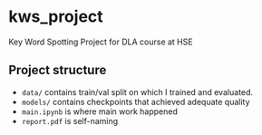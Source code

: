 # kws_project
Key Word Spotting
Project for DLA course at HSE

## Project structure
* `data/` contains train/val split on which I trained and evaluated.
* `models/` contains checkpoints that achieved adequate quality
* `main.ipynb` is where main work happened
* `report.pdf` is self-naming
